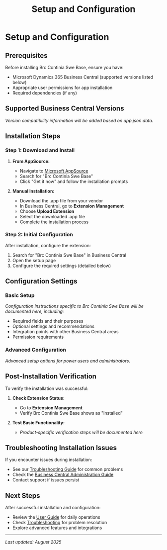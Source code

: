 ﻿---
title: "Setup and Configuration"
description: "Installation and configuration guide for Brc Continia Swe Base"
weight: 10
---

# Setup and Configuration

## Prerequisites

Before installing Brc Continia Swe Base, ensure you have:

- Microsoft Dynamics 365 Business Central (supported versions listed below)
- Appropriate user permissions for app installation
- Required dependencies (if any)

## Supported Business Central Versions

*Version compatibility information will be added based on app.json data.*

## Installation Steps

### Step 1: Download and Install

1. **From AppSource:**
   - Navigate to [Microsoft AppSource](https://appsource.microsoft.com/)
   - Search for "Brc Continia Swe Base"
   - Click "Get it now" and follow the installation prompts

2. **Manual Installation:**
   - Download the .app file from your vendor
   - In Business Central, go to **Extension Management**
   - Choose **Upload Extension**
   - Select the downloaded .app file
   - Complete the installation process

### Step 2: Initial Configuration

After installation, configure the extension:

1. Search for "Brc Continia Swe Base" in Business Central
2. Open the setup page
3. Configure the required settings (detailed below)

## Configuration Settings

### Basic Setup

*Configuration instructions specific to Brc Continia Swe Base will be documented here, including:*

- Required fields and their purposes
- Optional settings and recommendations
- Integration points with other Business Central areas
- Permission requirements

### Advanced Configuration

*Advanced setup options for power users and administrators.*

## Post-Installation Verification

To verify the installation was successful:

1. **Check Extension Status:**
   - Go to **Extension Management**
   - Verify Brc Continia Swe Base shows as "Installed"

2. **Test Basic Functionality:**
   - *Product-specific verification steps will be documented here*

## Troubleshooting Installation Issues

If you encounter issues during installation:

- See our [Troubleshooting Guide](../solving/) for common problems
- Check the [Business Central Administration Guide](https://docs.microsoft.com/dynamics365/business-central/)
- Contact support if issues persist

## Next Steps

After successful installation and configuration:

- Review the [User Guide](../user-guide/) for daily operations
- Check [Troubleshooting](../solving/) for problem resolution
- Explore advanced features and integrations

---

*Last updated: August 2025*
